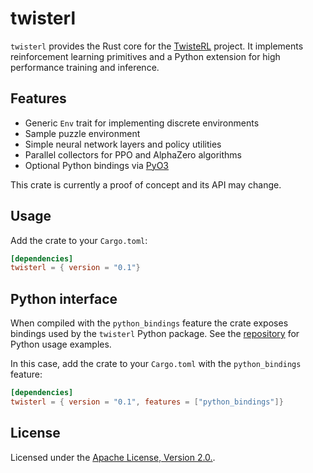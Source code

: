 # twisterl

`twisterl` provides the Rust core for the [TwisteRL](https://github.com/IBM/twisteRL) project. It implements reinforcement learning primitives and a Python extension for high performance training and inference.

## Features

- Generic `Env` trait for implementing discrete environments
- Sample puzzle environment
- Simple neural network layers and policy utilities
- Parallel collectors for PPO and AlphaZero algorithms
- Optional Python bindings via [PyO3](https://pyo3.rs)

This crate is currently a proof of concept and its API may change.

## Usage
Add the crate to your `Cargo.toml`:

```toml
[dependencies]
twisterl = { version = "0.1"}
```

## Python interface

When compiled with the `python_bindings` feature the crate exposes bindings used by the `twisterl` Python package. See the [repository](https://github.com/IBM/twisteRL)  for Python usage examples.

In this case, add the crate to your `Cargo.toml` with the `python_bindings` feature:

```toml
[dependencies]
twisterl = { version = "0.1", features = ["python_bindings"]}
```

## License

Licensed under the [Apache License, Version 2.0.](https://github.com/dtolnay/syn/blob/HEAD/LICENSE-APACHE).